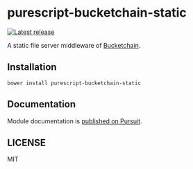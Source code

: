 # purescript-bucketchain-static

[![Latest release](http://img.shields.io/github/release/Bucketchain/purescript-bucketchain-static.svg)](https://github.com/Bucketchain/purescript-bucketchain-static/releases)

A static file server middleware of [Bucketchain](https://github.com/Bucketchain/purescript-bucketchain).

## Installation

```
bower install purescript-bucketchain-static
```

## Documentation

Module documentation is [published on Pursuit](http://pursuit.purescript.org/packages/purescript-bucketchain-static).

## LICENSE

MIT
